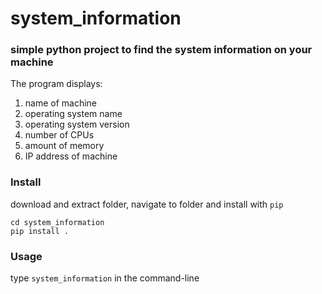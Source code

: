 # system_information

### simple python project to find the system information on your machine

The program displays:
1. name of machine
2. operating system name 
3. operating system version 
4. number of CPUs
5. amount of memory
6. IP address of machine

### Install

download and extract folder, navigate to folder and install with `pip`
```
cd system_information
pip install .
```

### Usage

type `system_information` in the command-line
